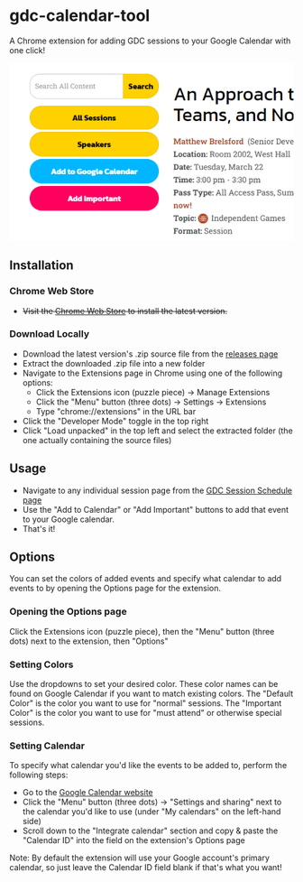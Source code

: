 # gdc-calendar-tool
A Chrome extension for adding GDC sessions to your Google Calendar with one click!

![Screenshot](/screenshot-large.png)

## Installation
### Chrome Web Store
- ~~Visit the [Chrome Web Store](https://chrome.google.com/webstore/detail/gdc-calendar-tool/pcegnhfgcahkoihgmecbplanamokaede) to install the latest version.~~

### Download Locally
- Download the latest version's .zip source file from the [releases page](https://github.com/jacobfdunbar/gdc-calendar-tool/releases)
- Extract the downloaded .zip file into a new folder
- Navigate to the Extensions page in Chrome using one of the following options:
  - Click the Extensions icon (puzzle piece) -> Manage Extensions
  - Click the "Menu" button (three dots) -> Settings -> Extensions
  - Type "chrome://extensions" in the URL bar
- Click the "Developer Mode" toggle in the top right
- Click "Load unpacked" in the top left and select the extracted folder (the one actually containing the source files)

## Usage
- Navigate to any individual session page from the [GDC Session Schedule page](https://schedule.gdconf.com)
- Use the "Add to Calendar" or "Add Important" buttons to add that event to your Google calendar.
- That's it!

## Options
You can set the colors of added events and specify what calendar to add events to by opening the Options page for the extension.

### Opening the Options page
Click the Extensions icon (puzzle piece), then the "Menu" button (three dots) next to the extension, then "Options"

### Setting Colors
Use the dropdowns to set your desired color. These color names can be found on Google Calendar if you want to match existing colors.
The "Default Color" is the color you want to use for "normal" sessions.
The "Important Color" is the color you want to use for "must attend" or otherwise special sessions.

### Setting Calendar
To specify what calendar you'd like the events to be added to, perform the following steps:
- Go to the [Google Calendar website](https://calendar.google.com/)
- Click the "Menu" button (three dots) -> "Settings and sharing" next to the calendar you'd like to use (under "My calendars" on the left-hand side)
- Scroll down to the "Integrate calendar" section and copy & paste the "Calendar ID" into the field on the extension's Options page

Note: By default the extension will use your Google account's primary calendar, so just leave the Calendar ID field blank if that's what you want!
